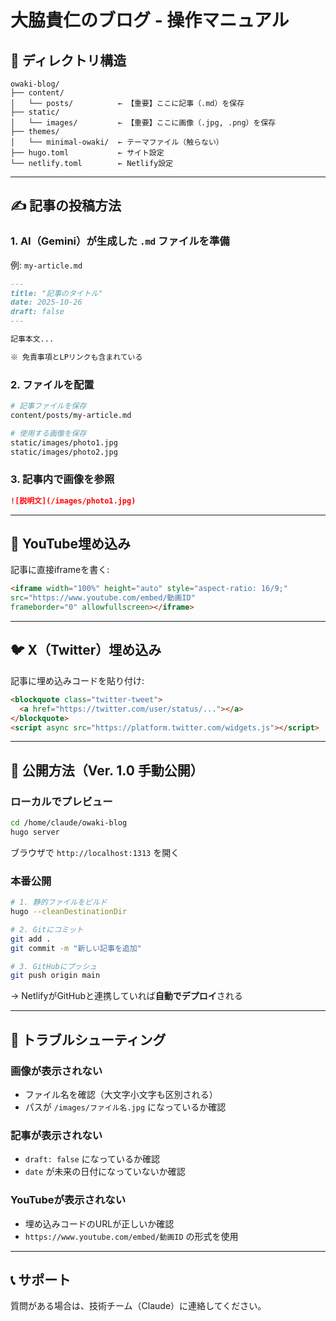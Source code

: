 # 大脇貴仁のブログ - 操作マニュアル

## 📁 ディレクトリ構造

```
owaki-blog/
├── content/
│   └── posts/          ← 【重要】ここに記事（.md）を保存
├── static/
│   └── images/         ← 【重要】ここに画像（.jpg, .png）を保存
├── themes/
│   └── minimal-owaki/  ← テーマファイル（触らない）
├── hugo.toml           ← サイト設定
└── netlify.toml        ← Netlify設定
```

---

## ✍️ 記事の投稿方法

### 1. AI（Gemini）が生成した `.md` ファイルを準備

例: `my-article.md`

```markdown
---
title: "記事のタイトル"
date: 2025-10-26
draft: false
---

記事本文...

※ 免責事項とLPリンクも含まれている
```

### 2. ファイルを配置

```bash
# 記事ファイルを保存
content/posts/my-article.md

# 使用する画像を保存
static/images/photo1.jpg
static/images/photo2.jpg
```

### 3. 記事内で画像を参照

```markdown
![説明文](/images/photo1.jpg)
```

---

## 🎥 YouTube埋め込み

記事に直接iframeを書く:

```markdown
<iframe width="100%" height="auto" style="aspect-ratio: 16/9;" 
src="https://www.youtube.com/embed/動画ID" 
frameborder="0" allowfullscreen></iframe>
```

---

## 🐦 X（Twitter）埋め込み

記事に埋め込みコードを貼り付け:

```markdown
<blockquote class="twitter-tweet">
  <a href="https://twitter.com/user/status/..."></a>
</blockquote>
<script async src="https://platform.twitter.com/widgets.js"></script>
```

---

## 🚀 公開方法（Ver. 1.0 手動公開）

### ローカルでプレビュー

```bash
cd /home/claude/owaki-blog
hugo server
```

ブラウザで `http://localhost:1313` を開く

### 本番公開

```bash
# 1. 静的ファイルをビルド
hugo --cleanDestinationDir

# 2. Gitにコミット
git add .
git commit -m "新しい記事を追加"

# 3. GitHubにプッシュ
git push origin main
```

→ NetlifyがGitHubと連携していれば**自動でデプロイ**される

---

## 🔧 トラブルシューティング

### 画像が表示されない
- ファイル名を確認（大文字小文字も区別される）
- パスが `/images/ファイル名.jpg` になっているか確認

### 記事が表示されない
- `draft: false` になっているか確認
- `date` が未来の日付になっていないか確認

### YouTubeが表示されない
- 埋め込みコードのURLが正しいか確認
- `https://www.youtube.com/embed/動画ID` の形式を使用

---

## 📞 サポート

質問がある場合は、技術チーム（Claude）に連絡してください。
